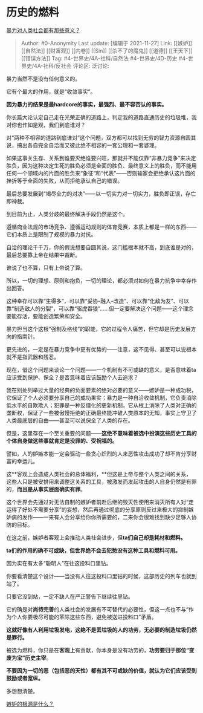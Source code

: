 # 历史的燃料
[暴力对人类社会都有那些意义？](https://www.zhihu.com/question/489491215/answer/2245263020)

> Author: #0-Anonymity
> Last update: [编辑于 2021-11-27]
> Link: [[嫉妒]] [[自然法]] [[财富观]] [[内卷]] [[Sin]] [[杀不了的魔鬼]] [[道德]] [[王天下]] [[错误方法]]
> Tag: #4-世界史/4A-社科/自然法 #4-世界史/4D-历史 #4-世界史/4A-社科/反社会
> 评论区:
> 泛讨论:

暴力当然不是没有任何意义的。

它有个最大的作用，就是“收敛事实”。

**因为暴力的结果是最hardcore的事实，最强烈、最不容否认的事实。**

你长篇大论认定自己走在光荣正确的道路上，判定我的道路直通历史的垃圾堆，我对你也作如是观，我们到底谁对？

对“两种不相容的道路到底谁对”这个问题，双方都可以找到无穷的智力资源自圆其说，搞出各自完全自洽而又彼此绝不相容的一套公理和一套婆理。

如果这事关生存、关系到谁要灭绝谁要兴旺，那就并不能仅靠“非暴力竞争”来决定胜负，因为这种决定生死的胜负必须是全面的胜负、最终意义上的胜负，而不能用任何一个领域内的片面的胜负来“象征”和“代表”——否则输家会拒绝承认这片面的挫折等于全面的失败，从而拒绝承认自己的错误。

最后总要发展到“竭尽全力的对决”——以一切实力对一切实力，胜负即正误，存亡即神裁。

到目前为止，人类分歧的最终解决手段仍然是这个。

遵循商业法规的市场竞争、遵循运动规则的体育竞赛，本质上都是一样的东西——它们本质上是限制了规模的暴力对抗。

自洽的理论千千万，你的假说想要自圆其说，这门槛根本就不高，到底谁是对的，最后总要靠上帝在结果中裁断。

谁说了也不算，只有上帝说了算。

所以，一切的理想、原则和抱负，一切的理论，都必须对如何在暴力抗争中幸存作出回答。

这种幸存可以靠“生得多”，可以靠“妥协-融入-改造”、可以靠“化敌为友”、可以靠“制造敌人的分裂”，可以靠“驱虎吞狼”……但一定要解决这个问题——这个理念要能存活，要能创造繁荣和安全。

暴力担当这个这根“强制及格线”的职能，它的过程令人痛苦，但它却是历史发展方向的指南针。

更先进的，一定是在暴力竞争中更有优势的——注意，这不见得、甚至可以说根本就不是指武器和残忍。

现在，借这个问题来谈论一个问题——一个机制有不可或缺的意义，是否意味着ta应该受到保护、保全？是否意味着应该鼓励个人去追求？

我在别处列举过大量的经典的负面要素的绝对必要的意义——嫉妒是一种成功税，它保证了个人必须要分享自己的成功果实；暴力是一种自洽收敛机制，它负责消除低水平的自欺欺人；犯罪是一种反僵化的更新机制，它从根上消除了人类对正确的垄断权，保证了一些被傲慢拒绝的正确最终能冲破人类原本的无知，事实上守卫了人类最底层的自由——甚至可以说保全了人类的存在。

但是，这里存在一个至关重要的问题——**这绝不意味着被选中扮演这些历史工具的个体自身做这些事就肯定是没罪的、受祝福的。**

譬如，人的妒嫉本能一定会驱动一些贪心炽烈的人来恶性攻击成功了却不肯分享财富的幸运儿。

这**客观上会造成人类社会的总体福利，**但这是上帝与整个人类之间的关系，这些人只是被安排用来调整这关系的工具，被激发而发起攻击的人自身仍然是有罪的，**而且是从事实层面确实有罪**。

这个世界会先通过对无法自制的嫉妒者前赴后继的毁灭性使用来消灭所有人对“走运得了好处不需要分享”的妄想，然后再通过彻底的分享原则反过来极大的抑制嫉妒病的发作——一来有人会分享给你你所需要的，二来你会很难找到缺少足够人协防的目标。

在这之前，嫉妒者客观上会推动人类社会进步，但**ta们自己却是耗材和燃料。**

**ta们的作用的确不可或缺，但世界绝不会去犯愁没有这种工具和燃料可用。**

因为实在有太多“聪明人”在往这投料口里钻。

你要看清楚这个设计——当没有人往这投料口里钻的时候，这部历史的列车也就到站了。

只要它没到站，一定不缺人在严正警告下继续往里钻。

它的确是对**尚待完善**的人类社会的发展有不可替代的必要性，但这一点也不与“作为个人你要极尽可能的革除这些东西，避免被送进投料口”矛盾。

**这就好像有人利用垃圾发电，这绝不是丢垃圾的人的功劳，无必要的制造垃圾仍然是罪行。**

被选为燃料，你只是在**客观上**有贡献，你本身是没有功劳的，**功劳要归于那位“变废为宝”历史主宰**。

**不要因为一切的恶（包括恶的天性）都有其不可或缺的价值，就认为它们应该受到鼓励或者宽纵。**

多想想清楚。

[嫉妒的根源是什么？](https://www.zhihu.com/question/19733748/answer/729055660)

